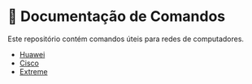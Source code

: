 # 📘 Documentação de Comandos

Este repositório contém comandos úteis para redes de computadores.

- [Huawei](huawei/comandos-basicos.md)
- [Cisco](cisco-ios/comandos-basicos.md)
- [Extreme](extreme-networks/comandos-básicos.md)
